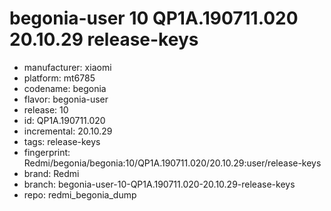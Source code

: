 # begonia-user 10 QP1A.190711.020 20.10.29 release-keys
- manufacturer: xiaomi
- platform: mt6785
- codename: begonia
- flavor: begonia-user
- release: 10
- id: QP1A.190711.020
- incremental: 20.10.29
- tags: release-keys
- fingerprint: Redmi/begonia/begonia:10/QP1A.190711.020/20.10.29:user/release-keys
- brand: Redmi
- branch: begonia-user-10-QP1A.190711.020-20.10.29-release-keys
- repo: redmi_begonia_dump
